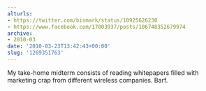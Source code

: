 ```yaml
---
alturls:
- https://twitter.com/bismark/status/10925626230
- https://www.facebook.com/17803937/posts/106748352679974
archive:
- 2010-03
date: '2010-03-23T13:42:43+00:00'
slug: '1269351763'
---
```


My take-home midterm consists of reading whitepapers filled with marketing crap from different wireless companies.  Barf.

